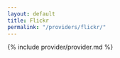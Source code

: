 ```yaml
---
layout: default
title: Flickr
permalink: "/providers/flickr/"
---
```


{% include provider/provider.md %}

